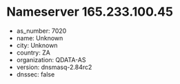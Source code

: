 # Nameserver 165.233.100.45

* as_number: 7020
* name: Unknown
* city: Unknown
* country: ZA
* organization: QDATA-AS
* version: dnsmasq-2.84rc2
* dnssec: false

